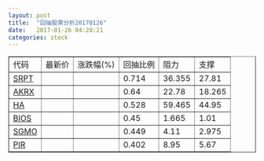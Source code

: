 ```yaml
---
layout: post
title:  "回抽股票分析20170126"
date:   2017-01-26 04:28:21
categories: stock
---
```

<script type="text/javascript">
var stockList = []
stockList.push('gb_srpt');
stockList.push('gb_akrx');
stockList.push('gb_ha');
stockList.push('gb_bios');
stockList.push('gb_sgmo');
stockList.push('gb_pir');
</script>
<table border="1">
 <tr>
 <td>代码</td>
 <td>最新价</td>
 <td>涨跌幅(%)</td>
 <td>回抽比例</td>
 <td>阻力</td>
 <td>支撑</td>
</tr>
  <tr id="srpt">
  <td><a href="http://stock.finance.sina.com.cn/usstock/quotes/SRPT.html" target="_blank">SRPT</a></td><td></td><td></td><td>0.714</td><td>36.355</td><td>27.81</td></tr>
  <tr id="akrx">
  <td><a href="http://stock.finance.sina.com.cn/usstock/quotes/AKRX.html" target="_blank">AKRX</a></td><td></td><td></td><td>0.64</td><td>22.78</td><td>18.265</td></tr>
  <tr id="ha">
  <td><a href="http://stock.finance.sina.com.cn/usstock/quotes/HA.html" target="_blank">HA</a></td><td></td><td></td><td>0.528</td><td>59.465</td><td>44.95</td></tr>
  <tr id="bios">
  <td><a href="http://stock.finance.sina.com.cn/usstock/quotes/BIOS.html" target="_blank">BIOS</a></td><td></td><td></td><td>0.45</td><td>1.665</td><td>1.01</td></tr>
  <tr id="sgmo">
  <td><a href="http://stock.finance.sina.com.cn/usstock/quotes/SGMO.html" target="_blank">SGMO</a></td><td></td><td></td><td>0.449</td><td>4.11</td><td>2.975</td></tr>
  <tr id="pir">
  <td><a href="http://stock.finance.sina.com.cn/usstock/quotes/PIR.html" target="_blank">PIR</a></td><td></td><td></td><td>0.402</td><td>8.95</td><td>5.67</td></tr>
</table>
